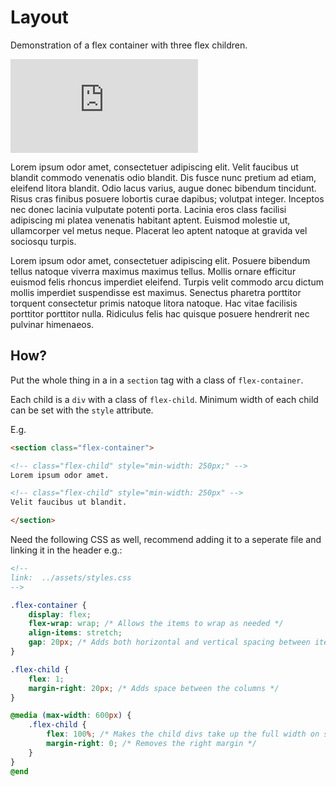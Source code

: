 <!--
link:  ../assets/styles.css
-->

# Layout

Demonstration of a flex container with three flex children.

<section class="flex-container">

<!-- class="flex-child" style="min-width: 250px;" -->
<iframe src="https://www.google.com/maps/embed?pb=!1m18!1m12!1m3!1d2054.5688088133725!2d13.327554047971027!3d50.92552588678725!2m3!1f0!2f0!3f0!3m2!1i1024!2i768!4f13.1!3m3!1m2!1s0x47a7600bf79f1c37%3A0x40b394cc1d4e837e!2sBernhard-von-Cotta-Stra%C3%9Fe%2022%2C%2009599%20Freiberg!5e0!3m2!1sen!2sde!4v1723798197162!5m2!1sen!2sde" style="border:0;" allowfullscreen="" loading="lazy" referrerpolicy="no-referrer-when-downgrade"></iframe>


<!-- class="flex-child" style="min-width: 250px" -->
Lorem ipsum odor amet, consectetuer adipiscing elit. Velit faucibus ut blandit commodo venenatis odio blandit. Dis fusce nunc pretium ad etiam, eleifend litora blandit. Odio lacus varius, augue donec bibendum tincidunt. Risus cras finibus posuere lobortis curae dapibus; volutpat integer. Inceptos nec donec lacinia vulputate potenti porta. Lacinia eros class facilisi adipiscing mi platea venenatis habitant aptent. Euismod molestie ut, ullamcorper vel metus neque. Placerat leo aptent natoque at gravida vel sociosqu turpis.


<!-- class="flex-child" style="min-width: 250px" -->
Lorem ipsum odor amet, consectetuer adipiscing elit. Posuere bibendum tellus natoque viverra maximus maximus tellus. Mollis ornare efficitur euismod felis rhoncus imperdiet eleifend. Turpis velit commodo arcu dictum mollis imperdiet suspendisse est maximus. Senectus pharetra porttitor torquent consectetur primis natoque litora natoque. Hac vitae facilisis porttitor porttitor nulla. Ridiculus felis hac quisque posuere hendrerit nec pulvinar himenaeos.

</section>

## How?

Put the whole thing in a in a `section` tag with a class of `flex-container`.

Each child is a `div` with a class of `flex-child`. 
Minimum width of each child can be set with the `style` attribute.

E.g.

```html
<section class="flex-container">

<!-- class="flex-child" style="min-width: 250px;" -->
Lorem ipsum odor amet.

<!-- class="flex-child" style="min-width: 250px" -->
Velit faucibus ut blandit.

</section>
```

Need the following CSS as well, recommend adding it to a seperate file and linking it in the header e.g.:

```markdown
<!--
link:  ../assets/styles.css
-->
```

```css
.flex-container {
    display: flex;
    flex-wrap: wrap; /* Allows the items to wrap as needed */
    align-items: stretch;
    gap: 20px; /* Adds both horizontal and vertical spacing between items */
}

.flex-child { 
    flex: 1;
    margin-right: 20px; /* Adds space between the columns */
}

@media (max-width: 600px) {
    .flex-child {
        flex: 100%; /* Makes the child divs take up the full width on slim devices */
        margin-right: 0; /* Removes the right margin */
    }
}
@end
```